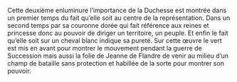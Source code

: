 Cette deuxième enluminure l’importance de la Duchesse est montrée dans un premier temps du fait qu’elle soit au centre de la représentation. Dans un second temps par sa couronne dorée qui fait référence aux reines et princesse donc au pouvoir de diriger un territoire, un peuple. Et enfin le fait qu’elle soit sur un cheval blanc indique sa pureté. Sur cette œuvre le vert est mis en avant pour montrer le mouvement pendant la guerre de Succession mais aussi la folie de Jeanne de Flandre de venir au milieu d’un champ de bataille sans protection et habillée de la sorte pour montrer son pouvoir.